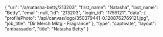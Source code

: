 {
    "url": "\/a\/natasha-betty\/213203",
    "first_name": "Natasha",
    "last_name": "Betty",
    "email": null,
    "id": "213203",
    "login_id": "1759121",
    "data": {
        "profilePhoto": "\/api\/canvas\/logo\/350379441-0.1208762769121.jpg",
        "job_title": "Dir Merch Mktg - Fragrance"
    },
    "type": "captivate",
    "layout": "ambassador",
    "title": "Natasha Betty"
}